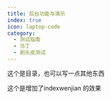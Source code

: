 ```yaml
---
title: 后台功能与演示
index: true
icon: laptop-code
category:
  - 测试指南
  - 马丁
  - 剥头皮测试
---
```


<Catalog />


这个是目录，也可以写一点其他东西

这个是增加了indexwenjian 的效果



